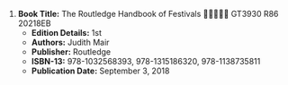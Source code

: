 1. **Book Title:** The Routledge Handbook of Festivals 🚨🚨🚨🚨🚨 GT3930 R86 20218EB
   - **Edition Details:** 1st
   - **Authors:** Judith Mair
   - **Publisher:** Routledge
   - **ISBN-13:** 978-1032568393, 978-1315186320, 978-1138735811
   - **Publication Date:** September 3, 2018
